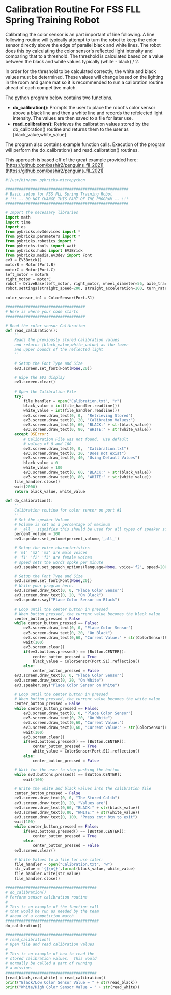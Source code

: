# Calibration Routine For FSS FLL Spring Training Robot

Calibrating the color sensor is an part important of line following.  A line following routine will typically attempt to turn the robot to keep 
the color sensor directly above the edge of parallel black and white lines.  The robot does this by calculating the color sensor's reflected light intensity and comparing that to a threshold.
The threshold is calculated based on a value between the black and white values typically (white - black) / 2.

In order for the threshold to be calculated correctly, the white and black values must be determined.  These values will change based on the lighting in the room and game mat so it is recommended to run a calibration routine ahead of each competitive match.

The python program below contains two functions.
- __do_calibration():__ Prompts the user to place the robot's color sensor above a black line and then a white line and records the refelected light intensity.  The values are then saved to a file for later use.
- __read_calibration():__ Retrieves the calibration values stored by the do_calibration() routine and returns them to the user as [black_value,white_value]

The program also contains example function calls.  Execution of the program will perform the do_calibration() and read_calibration() routines.

This approach is based off of the great example provided here: [https://github.com/bashir2/penguins_fll_2021](https://github.com/bashir2/penguins_fll_2021)
```python
#!/usr/bin/env pybricks-micropython

######################################################
# Basic setup for FSS FLL Spring Training Robot
# !!! -- DO NOT CHANGE THIS PART OF THE PROGRAM -- !!!
######################################################

# Import the necessary libraries
import math
import time
import os
from pybricks.ev3devices import *
from pybricks.parameters import *
from pybricks.robotics import *
from pybricks.tools import wait
from pybricks.hubs import EV3Brick
from pybricks.media.ev3dev import Font
ev3 = EV3Brick()
motorB = Motor(Port.B)
motorC = Motor(Port.C)
left_motor = motorB
right_motor = motorC
robot = DriveBase(left_motor, right_motor, wheel_diameter=56, axle_track=108)
robot.settings(straight_speed=200, straight_acceleration=100, turn_rate=100)

color_sensor_in1 = ColorSensor(Port.S1)

###################################
# Here is where your code starts
###################################

# Read the color sensor Calibration
def read_calibration():
    '''
    Reads the previously stored calibration values
    and returns [black_value,white_value] as the lower
    and upper bounds of the reflected light
    '''

    # Setup the Font Type and Size
    ev3.screen.set_font(Font(None,20))

    # Wipe the EV3 display
    ev3.screen.clear()
    
    # Open the Calibration File
    try:
        file_handler = open("Calibration.txt", "r")
        black_value = int(file_handler.readline())
        white_value = int(file_handler.readline())
        ev3.screen.draw_text(0, 0,  "Retrieving Stored")
        ev3.screen.draw_text(0, 20, "Calibraion Values:")
        ev3.screen.draw_text(0, 60, "BLACK:" + str(black_value))
        ev3.screen.draw_text(0, 80, "WHITE:" + str(white_value))
    except OSError:
        # Calibration File was not found.  Use default
        # values of 0 and 100
        ev3.screen.draw_text(0, 0,  "Calibration.txt")
        ev3.screen.draw_text(0, 20, "Does not exist")
        ev3.screen.draw_text(0, 40, "Using Default Values")
        black_value = 0
        white_value = 100
        ev3.screen.draw_text(0, 60, "BLACK:" + str(black_value))
        ev3.screen.draw_text(0, 80, "WHITE:" + str(white_value))
    file_handler.close()
    wait(2000)
    return black_value, white_value
   
def do_calibration():
    '''
    Calibration routine for color sensor on port #1
    '''
    # Set the speaker Volume
    # Volume is set as a percentage of maximum
    # '_all_' signifies this should be used for all types of speaker sounds
    percent_volume = 100
    ev3.speaker.set_volume(percent_volume,'_all_')

    # Setup the voice characteristics
    # 'm1' 'm2' 'm3' are male voices
    # 'f1' 'f2' 'f3' are female voices
    # speed sets the words spoke per minute
    ev3.speaker.set_speech_options(language=None, voice='f2', speed=200, pitch=None)

    # Setup the Font Type and Size
    ev3.screen.set_font(Font(None,20))
    # Write your program here.
    ev3.screen.draw_text(0, 0, "Place Color Sensor")
    ev3.screen.draw_text(0, 20, "On Black")
    ev3.speaker.say("Place Color Sensor on Black")

    # Loop until the center button in pressed
    # When button pressed, the current value becomes the black value
    center_button_pressed = False
    while center_button_pressed == False:
        ev3.screen.draw_text(0, 0, "Place Color Sensor")
        ev3.screen.draw_text(0, 20, "On Black")
        ev3.screen.draw_text(0,60, "Current Value:" + str(ColorSensor(Port.S1).reflection()))
        wait(100)
        ev3.screen.clear()
        if(ev3.buttons.pressed() == [Button.CENTER]):
            center_button_pressed = True
            black_value = ColorSensor(Port.S1).reflection()
        else:
            center_button_pressed = False
    ev3.screen.draw_text(0, 0, "Place Color Sensor")
    ev3.screen.draw_text(0, 20, "On White")
    ev3.speaker.say("Place Color Sensor on White")

    # Loop until the center button in pressed
    # When button pressed, the current value becomes the white value
    center_button_pressed = False
    while center_button_pressed == False:
        ev3.screen.draw_text(0, 0, "Place Color Sensor")
        ev3.screen.draw_text(0, 20, "On White")
        ev3.screen.draw_text(0,60, "Current Value:")
        ev3.screen.draw_text(0,60, "Current Value:" + str(ColorSensor(Port.S1).reflection()))
        wait(100)
        ev3.screen.clear()
        if(ev3.buttons.pressed() == [Button.CENTER]):
            center_button_pressed = True
            white_value = ColorSensor(Port.S1).reflection()
        else:
            center_button_pressed = False

    # Wait for the user to stop pushing the button
    while ev3.buttons.pressed() == [Button.CENTER]:
        wait(100)

    # Write the white and black values into the calibration file
    center_button_pressed = False
    ev3.screen.draw_text(0, 0, "The Stored Calib")
    ev3.screen.draw_text(0, 20, "Values are")
    ev3.screen.draw_text(0,60, "BLACK:" + str(black_value))
    ev3.screen.draw_text(0,80, "WHITE:" + str(white_value))
    ev3.screen.draw_text(0, 100, "Press cntr btn to exit")
    wait(100)
    while center_button_pressed == False:
        if(ev3.buttons.pressed() == [Button.CENTER]):
            center_button_pressed = True
        else:
            center_button_pressed = False
    ev3.screen.clear()

    # Write Values to a file for use later:
    file_handler = open("Calibration.txt", "w")
    str_value = '{}\n{}'.format(black_value, white_value)
    file_handler.write(str_value)
    file_handler.close()

########################################
# do_calibration()
# Perform sensor calibration routine
#
# This is an example of the function call 
# that would be run as needed by the team 
# ahead of a competition match
#########################################
do_calibration()

########################################
# read_calibration()
# Open file and read calibration Values
#
# This is an example of how to read the
# stored calibration values.  This would
# normally be called a part of running
# a mission. 
########################################
[read_black,read_white] = read_calibration()
print("Black/Low Color Sensor Value = " + str(read_black))
print("White/High Color Sensor Value = " + str(read_white))


```
